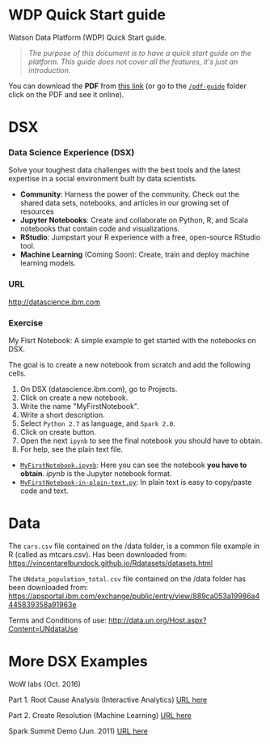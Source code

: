 # WDP Quick Start guide
Watson Data Platform (WDP) Quick Start guide.

> *The purpose of this document is to have a quick start guide on the platform.*
> *This guide does not cover all the features, it's just an introduction.*

You can download the **PDF** from [this link](https://github.com/nachoad/WDP-Quick-Start/raw/master/pdf-guide/IBM_Watson_Data_Platform_%E2%80%93_Quick_start.pdf) (or go to the [`/pdf-guide`](https://github.com/nachoad/WDP-Quick-Start/tree/master/pdf-guide) folder click on the PDF and see it online).



# DSX
### Data Science Experience (DSX)
Solve your toughest data challenges with the best tools and the latest expertise in a social environment built by data scientists.

- **Community**: Harness the power of the community. Check out the shared data sets, notebooks, and articles in our growing set of resources
- **Jupyter Notebooks**: Create and collaborate on Python, R, and Scala notebooks that contain code and visualizations.
- **RStudio**: Jumpstart your R experience with a free, open-source RStudio tool.
- **Machine Learning** (Coming Soon): Create, train and deploy machine learning models.



### URL
http://datascience.ibm.com



### Exercise
My Fisrt Notebook: A simple example to get started with the notebooks on DSX.

The goal is to create a new notebook from scratch and add the following cells.

1. On DSX (datascience.ibm.com), go to Projects.
2. Click on create a new notebook.
3. Write the name "MyFirstNotebook".
4. Write a short description.
5. Select `Python 2.7` as language, and `Spark 2.0`.
6. Click on create button.
7. Open the next `ipynb` to see the final notebook you should have to obtain.
8. For help, see the plain text file.



- [`MyFirstNotebook.ipynb`](https://github.com/nachoad/WDP-Quick-Start/blob/master/python/MyFirstNotebook.ipynb): Here you can see the notebook **you have to obtain**. *ipynb* is the Jupyter notebook format.  
- [`MyFirstNotebook-in-plain-text.py`](https://github.com/nachoad/WDP-Quick-Start/blob/master/python/MyFirstNotebook-plain.py): In plain text is easy to copy/paste code and text.


# Data
The `cars.csv` file contained on the /data folder, is a common file example in R (called as mtcars.csv). Has been downloaded from: https://vincentarelbundock.github.io/Rdatasets/datasets.html

The `UNdata_population_total.csv` file contained on the /data folder has been downloaded from:
https://apsportal.ibm.com/exchange/public/entry/view/889ca053a19986a4445839358a91963e

Terms and Conditions of use:
http://data.un.org/Host.aspx?Content=UNdataUse


# More DSX Examples

WoW labs (Oct. 2016)

Part 1. Root Cause Analysis (Interactive Analytics) [URL here](https://github.com/ibmdataworks/datafirst/raw/master/datascientist/interactive-analytics/)

Part 2. Create Resolution (Machine Learning) [URL here](https://github.com/ibmdataworks/datafirst/raw/master/datascientist/machinelearning/)



Spark Summit Demo (Jun. 2011) [URL here](https://github.com/IBMDataScience/SparkSummitDemo)
